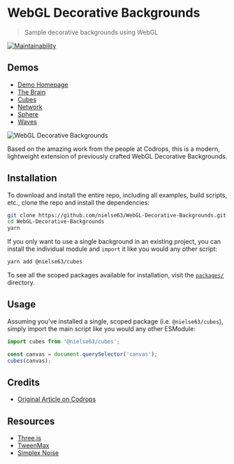 # WebGL Decorative Backgrounds

> Sample decorative backgrounds using WebGL

[![Maintainability](https://api.codeclimate.com/v1/badges/22cea98ae5b00bbccf64/maintainability)](https://codeclimate.com/github/nielse63/WebGL-Decorative-Backgrounds/maintainability)

## Demos

* [Demo Homepage](https://nielse63.github.io/WebGL-Decorative-Backgrounds/)
* [The Brain](https://nielse63.github.io/WebGL-Decorative-Backgrounds/brain.html)
* [Cubes](https://nielse63.github.io/WebGL-Decorative-Backgrounds/cubes.html)
* [Network](https://nielse63.github.io/WebGL-Decorative-Backgrounds/network.html)
* [Sphere](https://nielse63.github.io/WebGL-Decorative-Backgrounds/sphere.html)
* [Waves](https://nielse63.github.io/WebGL-Decorative-Backgrounds/waves.html)

![WebGL Decorative Backgrounds](src/images/screenshots/cubes.min.gif "WebGL Decorative Backgrounds")

Based on the amazing work from the people at Codrops, this is a modern, lightweight extension of previously crafted WebGL Decorative Backgrounds.

## Installation

To download and install the entire repo, including all examples, build scripts, etc., clone the repo and install the dependencies:

```bash
git clone https://github.com/nielse63/WebGL-Decorative-Backgrounds.git
cd WebGL-Decorative-Backgrounds
yarn
```

If you only want to use a single background in an existing project, you can install the individual module and `import` it like you would any other script:

```bash
yarn add @nielse63/cubes
```

To see all the scoped packages available for installation, visit the [`packages/`](https://github.com/nielse63/WebGL-Decorative-Backgrounds/tree/master/packages) directory.

## Usage

Assuming you've installed a single, scoped package (i.e. `@nielse63/cubes`), simply import the main script like you would any other ESModule:

```js
import cubes from '@nielse63/cubes';

const canvas = document.querySelector('canvas');
cubes(canvas);
```

## Credits

* [Original Article on Codrops](https://tympanus.net/codrops/2017/11/28/decorative-webgl-backgrounds/)

## Resources

* [Three.js](https://threejs.org/)
* [TweenMax](https://www.npmjs.com/package/gsap)
* [Simplex Noise](https://github.com/nielse63/node-simplex-noise)
